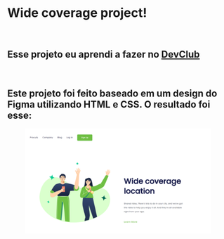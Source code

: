 <h1> Wide coverage project! </h1>
<br>
<h2> Esse projeto eu aprendi a fazer no <a href="https://rodolfomori.com.br/devclub"> DevClub </a> </h2>
<br>
<h2> Este projeto foi feito baseado em um design do Figma utilizando HTML e CSS. O resultado foi esse: </h2>

<figure>
  <img src="https://github.com/siqueirafelipe/wide-coverage/blob/master/assets/resultado-projeto.png?raw=true" alt="we-care-desktop">
</figure>
